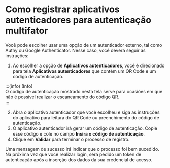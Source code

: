 # Como registrar aplicativos autenticadores para autenticação multifator

Você pode escolher usar uma opção de um autenticador externo, tal como Authy ou Google Authenticator. Nesse caso, você deverá seguir as instruções:

1. Ao escolher a opção de **Aplicativos autenticadores**, você é direcionado para tela **Aplicativos autenticadores** que contém um QR Code e um código de autenticação.

:::(info) (Info)  
O código de autenticação mostrado nesta tela serve para ocasiões em que não é possível realizar o escaneamento do código QR.  
:::

2. Abra o aplicativo autenticador que você escolheu e siga as instruções do aplicativo para leitura do QR Code ou preenchimento do código de autenticação.  
3. O aplicativo autenticador irá gerar um código de autenticação. Copie esse código e cole no campo **Insira o código de autenticação**.  
4. Clique em **Validar** para terminar o processo de registro.

Uma mensagem de sucesso irá indicar que o processo foi bem sucedido. Na próxima vez que você realizar login, será pedido um token de autenticação após a inserção dos dados da sua credencial de acesso.